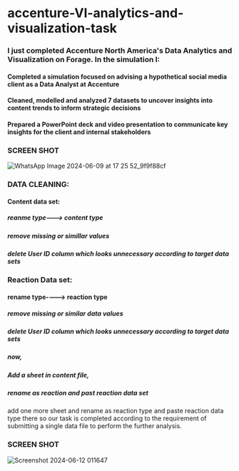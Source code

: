 # accenture-VI-analytics-and-visualization-task
### I just completed Accenture North America's Data Analytics and Visualization on Forage. In the simulation I:
#### Completed a simulation focused on advising a hypothetical social media client as a Data Analyst at Accenture
#### Cleaned, modelled and analyzed 7 datasets to uncover insights into content trends to inform strategic decisions
#### Prepared a PowerPoint deck and video presentation to communicate key insights for the client and internal stakeholders

### SCREEN SHOT
![WhatsApp Image 2024-06-09 at 17 25 52_9f9f88cf](https://github.com/AMAN1011011/accenture-VI-analytics-and-visualization-task/assets/95334005/a01e3fbe-cac2-464b-a450-3077e94b5178)


### DATA CLEANING:
#### Content data set:
##### reanme type---> content type
##### remove missing or simillar values 
##### delete User ID column which looks unnecessary according to target data sets

### Reaction Data set:
#### rename type----> reaction type
##### remove missing or similar data values
##### delete User ID column which looks unnecessary according to target data sets

##### now,
##### Add a sheet in content file,
##### rename as reaction and past reaction data set
add one more sheet and rename as reaction type and paste reaction data type there
so our task is completed according to the requirement of submitting  a single data file to perform the further analysis.


### SCREEN SHOT
![Screenshot 2024-06-12 011647](https://github.com/AMAN1011011/accenture-VI-analytics-and-visualization-task/assets/95334005/3fbb124c-f65a-4136-8033-ab498664cfcc)

